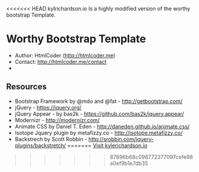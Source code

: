 <<<<<<< HEAD
kylrichardson.io Is a highly modified version of the worthy bootstrap Template.


Worthy Bootstrap Template
=======================================================================
- Author: HtmlCoder (http://htmlcoder.me)
- Contact: http://htmlcoder.me/contact
- 
Resources
------------------------------------------------------
- Bootstrap Framework by @mdo and @fat - http://getbootstrap.com/
- jQuery - https://jquery.org/
- jQuery Appear - by bas2k - https://github.com/bas2k/jquery.appear/
- Modernizr - http://modernizr.com/
- Animate CSS by Daniel T. Eden - http://daneden.github.io/animate.css/
- Isotope Jquery plugin by metafizzy.co - http://isotope.metafizzy.co/
- Backstrech by Scott Robbin - http://srobbin.com/jquery-plugins/backstretch/
=======
[Visit kylerichardson.io](http://kylerichardson.io/)
>>>>>>> 87896b68c098772377097cefe98a0ef9b1e7db35
